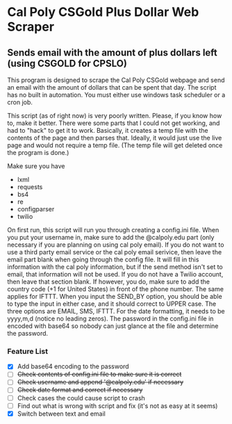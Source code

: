 # Cal Poly CSGold Plus Dollar Web Scraper
## Sends email with the amount of plus dollars left (using CSGOLD for CPSLO)
This program is designed to scrape the Cal Poly CSGold webpage and send an email with the amount of dollars that can be spent that day. The script has no built in automation. You must either use windows task scheduler or a cron job.

This script (as of right now) is very poorly written. Please, if you know how to, make it better. There were some parts that I could not get working, and had to "hack" to get it to work. Basically, it creates a temp file with the contents of the page and then parses that. Ideally, it would just use the live page and would not require a temp file. (The temp file will get deleted once the program is done.)


Make sure you have

* lxml
* requests
* bs4
* re
* configparser
* twilio

On first run, this script will run you through creating a config.ini file. When you put your username in, make sure to add the @calpoly.edu part (only necessary if you are planning on using cal poly email). If you do not want to use a third party email service or the cal poly email serivice, then leave the email part blank when going through the config file. It will fill in this information with the cal poly information, but if the send method isn't set to email, that information will not be used. If you do not have a Twilio account, then leave that section blank. If however, you do, make sure to add the country code (+1 for United States) in front of the phone number. The same applies for IFTTT. When you input the SEND_BY option, you should be able to type the input in either case, and it should correct to UPPER case. The three options are EMAIL, SMS, IFTTT. For the date formatting, it needs to be yyyy,m,d (notice no leading zeros). The password in the config.ini file in encoded with base64 so nobody can just glance at the file and determine the password.


### Feature List
- [x] Add base64 encoding to the password
- [ ] ~~Check contents of config.ini file to make sure it is correct~~
- [ ] ~~Check username and append '@calpoly.edu' if necessary~~
- [ ] ~~Check date format and correct if necessary~~
- [ ] Check cases the could cause script to crash
- [ ] Find out what is wrong with script and fix (it's not as easy at it seems)
- [x] Switch between text and email

